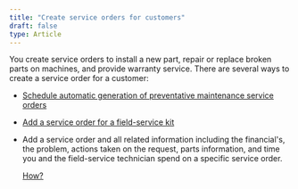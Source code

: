 ```yaml
---
title: "Create service orders for customers"
draft: false
type: Article
---
```


You create service orders to install a new part, repair or replace broken parts on machines, and provide warranty service. There are several ways to create a service order for a customer:

- [Schedule automatic generation of preventative maintenance service orders](schedule-automatic-generation-of-preventative-maintenance-service-orders-for-a-machine.md)

- [Add a service order for a field-service kit](add-a-service-order-for-a-field-service-kit.md)

- Add a service order and all related information including the financial's, the problem, actions taken on the request, parts information, and time you and the field-service technician spend on a specific service order.

    [How?](add-a-service-order.md)